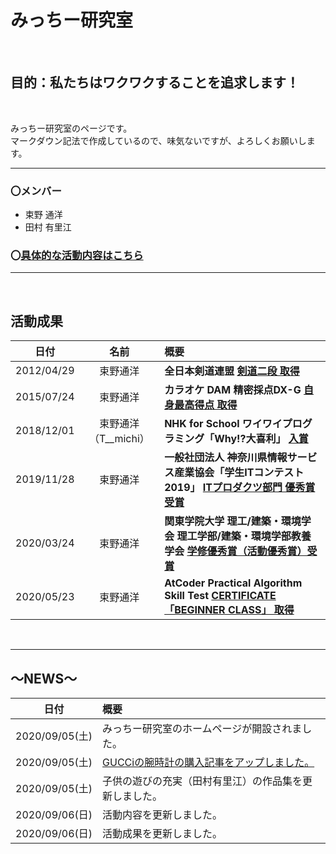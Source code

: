 # **みっちー研究室**

<br>

## **目的：私たちはワクワクすることを追求します！**

<br>

みっちー研究室のページです。
<br>
マークダウン記法で作成しているので、味気ないですが、よろしくお願いします。

---
### **〇メンバー**
- 束野 通洋
- 田村 有里江


### **〇**[**具体的な活動内容はこちら**](activity_content.html)

---

<br>

## **活動成果**
|日付|名前|概要|
|:--:|:--:|:--|
|2012/04/29|束野通洋|**全日本剣道連盟** [**剣道二段 取得**](image/michihiro/剣道二段.png)|
|2015/07/24|束野通洋|**カラオケ DAM 精密採点DX-G** [**自身最高得点 取得**](image/michihiro/カラオケ最高得点.png)|
|2018/12/01|束野通洋（T__michi）|**NHK for School ワイワイプログラミング「Why!?大喜利」** [**入賞**](https://www.nhk.or.jp/school/programming/oogiri/works_26.html)|
|2019/11/28|束野通洋|**一般社団法人 神奈川県情報サービス産業協会「学生ITコンテスト2019」** [**ITプロダクツ部門 優秀賞受賞**](image/michihiro/学生ITコンテスト優秀賞.pdf)|
|2020/03/24|束野通洋|**関東学院大学 理工/建築・環境学会 理工学部/建築・環境学部教養学会** [**学修優秀賞（活動優秀賞）受賞**](image/michihiro/学修優秀賞（活動優秀賞）.png)|
|2020/05/23|束野通洋|**AtCoder Practical Algorithm Skill Test** [**CERTIFICATE「BEGINNER CLASS」 取得**](image/michihiro/PAST_BEGINNER.pdf)|

<br>

---

## **～NEWS～**
|日付|概要|
|:--:|:--|
|2020/09/05(土)|みっちー研究室のホームページが開設されました。|
|2020/09/05(土)|[GUCCiの腕時計の購入記事をアップしました。](watch_gucci.html)|
|2020/09/05(土)|子供の遊びの充実（田村有里江）の作品集を更新しました。|
|2020/09/06(日)|活動内容を更新しました。|
|2020/09/06(日)|活動成果を更新しました。|